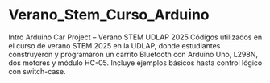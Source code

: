 # Verano_Stem_Curso_Arduino
Intro Arduino Car Project – Verano STEM UDLAP 2025 Códigos utilizados en el curso de verano STEM 2025 en la UDLAP, donde estudiantes construyeron y programaron un carrito Bluetooth con Arduino Uno, L298N, dos motores y módulo HC-05. Incluye ejemplos básicos hasta control lógico con switch-case.
